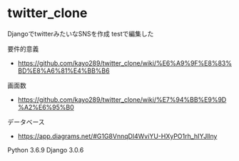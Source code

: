 # twitter_clone
DjangoでtwitterみたいなSNSを作成
testで編集した

要件的意義 
* https://github.com/kayo289/twitter_clone/wiki/%E6%A9%9F%E8%83%BD%E8%A6%81%E4%BB%B6

画面数 
* https://github.com/kayo289/twitter_clone/wiki/%E7%94%BB%E9%9D%A2%E6%95%B0

データベース 
* https://app.diagrams.net/#G1G8VnnqDl4WviYU-HXyPO1rh_hIYJllny  

Python 3.6.9 
Django 3.0.6 
 
